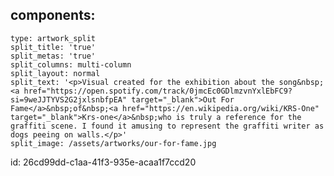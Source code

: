 components:
  -
    type: artwork_split
    split_title: 'true'
    split_metas: 'true'
    split_columns: multi-column
    split_layout: normal
    split_text: '<p>Visual created for the exhibition about the song&nbsp;<a href="https://open.spotify.com/track/0jmcEc0GDlmzvnYxlEbFC9?si=9weJJTYVS2G2jxlsnbfpEA" target="_blank">Out For Fame</a>&nbsp;of&nbsp;<a href="https://en.wikipedia.org/wiki/KRS-One" target="_blank">Krs-one</a>&nbsp;who is truly a reference for the graffiti scene. I found it amusing to represent the graffiti writer as dogs peeing on walls.</p>'
    split_image: /assets/artworks/our-for-fame.jpg
id: 26cd99dd-c1aa-41f3-935e-acaa1f7ccd20
